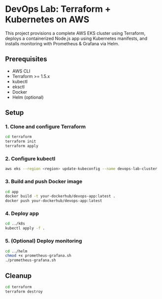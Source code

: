 # DevOps Lab: Terraform + Kubernetes on AWS

This project provisions a complete AWS EKS cluster using Terraform, deploys a containerized Node.js app using Kubernetes manifests, and installs monitoring with Prometheus & Grafana via Helm.

## Prerequisites

- AWS CLI
- Terraform >= 1.5.x
- kubectl
- eksctl
- Docker
- Helm (optional)

## Setup

### 1. Clone and configure Terraform
```bash
cd terraform
terraform init
terraform apply
```

### 2. Configure kubectl
```bash
aws eks --region <region> update-kubeconfig --name devops-lab-cluster
```

### 3. Build and push Docker image
```bash
cd app
docker build -t your-dockerhub/devops-app:latest .
docker push your-dockerhub/devops-app:latest
```

### 4. Deploy app
```bash
cd ../k8s
kubectl apply -f .
```

### 5. (Optional) Deploy monitoring
```bash
cd ../helm
chmod +x prometheus-grafana.sh
./prometheus-grafana.sh
```

## Cleanup
```bash
cd terraform
terraform destroy
```